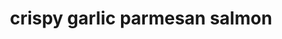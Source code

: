---
id: 5cdddbeefbeca6001415462a
servings: 6
notes: 'nutrition facts
crispy garlic parmesan salmon
amount per serving
calories 305 calories from fat 153
% daily value*
total fat 17g 26%
saturated fat 7g 35%
cholesterol 90mg 30%
sodium 379mg 16%
potassium 605mg 17%
total carbohydrates 7g 2%
protein 27g 54%
vitamin a 10.6%
vitamin c 3.9%
calcium 13.2%
iron 9%
* percent daily values are based on a 2000 calorie diet.'
directions: 'position a rack in the middle of the oven. preheat oven to 400°f | 200°c. line a baking tray / sheet with a large piece of foil. place the salmon fillet
 skin side down
 on the baking sheet; set aside.
mix together the breadcrumbs
 parmesan cheese
 parsley and garlic in a small bowl. pour in the melted butter; season with 3/4 teaspoon salt and 1/3 teaspoon pepper (or to taste). using your hands (its easier than using a wooden spoon)
 mix the ingredients together until the breadcrumbs absorb the butter (about 40 seconds).
pour the mixture over the salmon
 pressing it into the top until the fillet is completely covered. lightly spray salmon with cooking oil spray for a golden crumb.
bake uncovered for 12-15 minutes (depending on the thickness of your fillet)
 until the crust is golden and the salmon is cooked and flakes easily with fork.
serve with lemon wedges and a squeeze of lemon (optional). team with a salad
 steamed vegetables
 rice or mashed potatoes'
ingredients: '2 pounds (1 kg) side wild salmon fillet (about 2 kg | 4 pounds)
2/3 cup plain breadcrumbs
2/3 cup grated parmesan cheese
1/4 cup finely chopped parsley
4 cloves garlic
 minced
1/3 cup melted butter
salt and pepper
lemon wedges
 to serve'
rating: 5
ease: easy

category: main course
href: 'https: //cafedelites.com/crispy-garlic-parmesan-salmon/'
totalTime: 25 minutes
cookTime: 15 minutes
prepTime: 10 minutes
title: crispy garlic parmesan salmon
path: /crispy-garlic-parmesan-salmon
---
